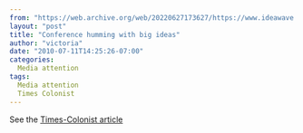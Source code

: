 ```yaml
---
from: "https://web.archive.org/web/20220627173627/https://www.ideawave.ca/conference-humming-with-big-ideas/"
layout: "post"
title: "Conference humming with big ideas"
author: "victoria"
date: "2010-07-11T14:25:26-07:00"
categories:
  Media attention
tags: 
  Media attention
  Times Colonist
---
```


See the [ Times-Colonist article ](http://www.timescolonist.com/life/Conference+humming+with+ideas/3263351/story.html)
